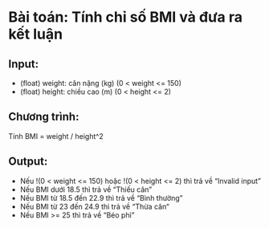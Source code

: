 # Bài toán: Tính chỉ số BMI và đưa ra kết luận
## Input:
* (float) weight: cân nặng (kg) (0 < weight <= 150)
* (float) height: chiều cao (m) (0 < height <= 2)
## Chương trình:
Tính BMI = weight / height^2
## Output:
* Nếu !(0 < weight <= 150) hoặc !(0 < height <= 2) thì trả về “Invalid input”
* Nếu BMI dưới 18.5 thì trả về “Thiếu cân”
* Nếu BMI từ 18.5 đến 22.9 thì trả về “Bình thường”
* Nếu BMI từ 23 đến 24.9 thì trả về “Thừa cân“
* Nếu BMI >= 25 thì trả về “Béo phì”

